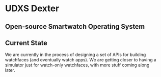 # UDXS Dexter
## Open-source Smartwatch Operating System

## Current State
We are currently in the process of designing a set of APIs for building watchfaces (and eventually watch apps). We are getting closer to having a simulator just for watch-only watchfaces, with more stuff coming along later.